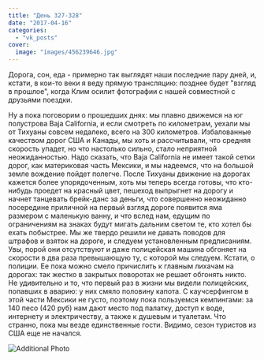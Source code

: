 ```yaml
---
title: "День 327-328"
date: "2017-04-16"
categories: 
  - "vk_posts"
cover:
  image: "images/456239646.jpg"
---
```


Дорога, сон, еда - примерно так выглядят наши последние пару дней, и, кстати, в кои-то веки я веду прямую трансляцию: позднее будет "взгляд в прошлое", когда Клим осилит фотографии с нашей совместной с друзьями поездки.

<!--more-->

Ну а пока поговорим о прошедших днях: мы плавно движемся на юг полустрова Baja California, и если смотреть по километрам, уехали мы от Тихуаны совсем недалеко, всего на 300 километров. Избалованные качеством дорог США и Канады, мы хоть и рассчитывали, что средняя скорость упадет, но что настолько сильно, стало неприятной неожиданностью. Надо сказать, что Baja California не имеет такой сетки дорог, как материковая часть Мексики, и мы надеемся, что на большой земле вождение пойдет полегче. После Тихуаны движение на дорогах кажется более упорядоченным, хоть мы теперь всегда готовы, что кто-нибудь проедет на красный цвет, пешеход выпрыгнет на дорогу и начнет танцевать брейк-данс за деньги, что совершенно неожиданно посередине приличной на первый взгляд дороге появится яма размером с маленькую ванну, и что вслед нам, едущим по ограничениям на знаках будут мигать дальним светом те, кто хотел бы ехать побыстрее. Мы же твердо решили не давать поводов для штрафов и взяток на дороге, и следуем установленным предписаниям. Увы, порой они отсутствуют и даже полицейская машина обгоняет на скорости в два раза превышающую ту, с которой мы следуем. Кстати, о полиции. Ее пока можно смело причислить к главным лихачам на дорогах: так жестко в закрытых поворотах не решает обгонять никто. Не удивительно и то, что первый раз в жизни мы видели полицейских, попавших в аварию: у них смяло половину капота. С каучсерфингом в этой части Мексики не густо, поэтому пока пользуемся кемпингами: за 140 песо (420 руб) нам дают место под палатку, доступ к воде, интернету и электричеству, а также к душевым и туалетам. Что странно, пока мы везде единственные гости. Видимо, сезон туристов из США еще не начался.

![Additional Photo](https://vodpop.ru/wp-content/uploads/2023/07/456239647.jpg)

